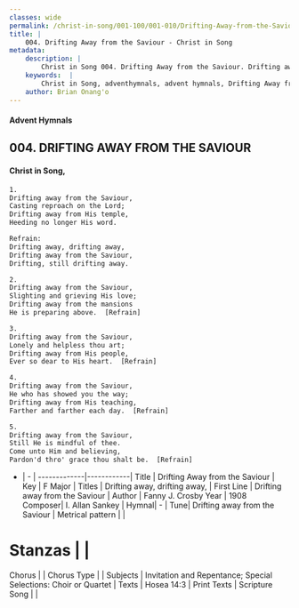 ```yaml
---
classes: wide
permalink: /christ-in-song/001-100/001-010/Drifting-Away-from-the-Saviour/
title: |
    004. Drifting Away from the Saviour - Christ in Song
metadata:
    description: |
        Christ in Song 004. Drifting Away from the Saviour. Drifting away from the Saviour, Casting reproach on the Lord; Drifting away from His temple, Heeding no longer His word. 
    keywords:  |
        Christ in Song, adventhymnals, advent hymnals, Drifting Away from the Saviour, Drifting away from the Saviour. Drifting away, drifting away,
    author: Brian Onang'o
---
```


#### Advent Hymnals
## 004. DRIFTING AWAY FROM THE SAVIOUR
####  Christ in Song,

```txt
1.
Drifting away from the Saviour,
Casting reproach on the Lord;
Drifting away from His temple,
Heeding no longer His word.

Refrain:
Drifting away, drifting away,
Drifting away from the Saviour,
Drifting, still drifting away.

2.
Drifting away from the Saviour,
Slighting and grieving His love;
Drifting away from the mansions
He is preparing above.  [Refrain]

3.
Drifting away from the Saviour, 
Lonely and helpless thou art;
Drifting away from His people,
Ever so dear to His heart.  [Refrain]

4.
Drifting away from the Saviour,
He who has showed you the way;
Drifting away from His teaching,
Farther and farther each day.  [Refrain]

5.
Drifting away from the Saviour,
Still He is mindful of thee.
Come unto Him and believing,
Pardon'd thro' grace thou shalt be.  [Refrain]

```

- |   -  |
-------------|------------|
Title | Drifting Away from the Saviour |
Key | F Major |
Titles | Drifting away, drifting away, |
First Line | Drifting away from the Saviour |
Author | Fanny J. Crosby
Year | 1908
Composer| I. Allan Sankey |
Hymnal|  - |
Tune| Drifting away from the Saviour |
Metrical pattern | |
# Stanzas |  |
Chorus |  |
Chorus Type |  |
Subjects | Invitation and Repentance; Special Selections: Choir or Quartet |
Texts | Hosea 14:3 |
Print Texts | 
Scripture Song |  |
    

